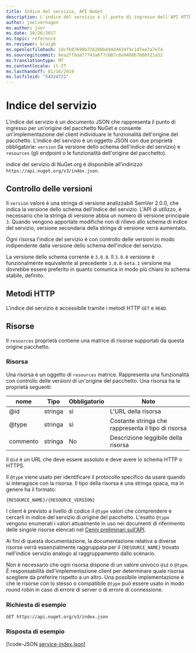 ```yaml
---
title: Indice del servizio, API NuGet
description: L'indice del servizio è il punto di ingresso dell'API HTTP NuGet e vengono elencate le funzionalità del server.
author: joelverhagen
ms.author: jver
ms.date: 10/26/2017
ms.topic: reference
ms.reviewer: kraigb
ms.openlocfilehash: 1dcfb87690b728280b494d4434f9c1d7ee7a7e74
ms.sourcegitcommit: 6ea2ff8aaf7743a6f7c687c8a9400b7b60f21a52
ms.translationtype: MT
ms.contentlocale: it-IT
ms.lasthandoff: 01/16/2019
ms.locfileid: "54324721"
---
```

# <a name="service-index"></a>Indice del servizio

L'indice del servizio è un documento JSON che rappresenta il punto di ingresso per un'origine del pacchetto NuGet e consente un'implementazione del client individuare le funzionalità dell'origine del pacchetto. L'indice del servizio è un oggetto JSON con due proprietà obbligatorie: `version` (la versione dello schema dell'indice del servizio) e `resources` (gli endpoint o le funzionalità dell'origine del pacchetto).

indice del servizio di NuGet.org è disponibile all'indirizzo `https://api.nuget.org/v3/index.json`.

## <a name="versioning"></a>Controllo delle versioni

Il `version` valore è una stringa di versione analizzabili SemVer 2.0.0, che indica la versione dello schema dell'indice del servizio. L'API di utilizzo, è necessario che la stringa di versione abbia un numero di versione principale `3`. Quando vengono apportate modifiche non di rilievo allo schema di indice del servizio, versione secondaria della stringa di versione verrà aumentato.

Ogni risorsa l'indice del servizio è con controllo delle versioni in modo indipendente dalla versione dello schema dell'indice del servizio.

La versione dello schema corrente è `3.0.0`. Il `3.0.0` versione è funzionalmente equivalente al precedente `3.0.0-beta.1` versione ma dovrebbe essere preferito in quanto comunica in modo più chiaro lo schema stabile, definito.

## <a name="http-methods"></a>Metodi HTTP

L'indice del servizio è accessibile tramite i metodi HTTP `GET` e `HEAD`.

## <a name="resources"></a>Risorse

Il `resources` proprietà contiene una matrice di risorse supportati da questa origine pacchetto.

### <a name="resource"></a>Risorsa

Una risorsa è un oggetto di `resources` matrice. Rappresenta una funzionalità con controllo delle versioni di un'origine del pacchetto. Una risorsa ha le proprietà seguenti:

nome          | Tipo   | Obbligatorio | Note
------------- | ------ | -------- | -----
@id           | stringa | sì      | L'URL della risorsa
@type         | stringa | sì      | Costante stringa che rappresenta il tipo di risorsa
commento       | stringa | No       | Descrizione leggibile della risorsa

Il `@id` è un URL che deve essere assoluto e deve avere lo schema HTTP o HTTPS.

Il `@type` viene usato per identificare il protocollo specifico da usare quando si interagisce con la risorsa. Il tipo della risorsa è una stringa opaca, ma in genere ha il formato:

    {RESOURCE_NAME}/{RESOURCE_VERSION}

I client è previsto a livello di codice il `@type` valori che comprendere e cercarli in indice del servizio di origine del pacchetto. L'esatto `@type` vengono enumerati i valori attualmente in uso nei documenti di riferimento delle singole risorse elencati nel [Cenni preliminari sull'API](overview.md#resources-and-schema).

Ai fini di questa documentazione, la documentazione relativa a diverse risorse verrà essenzialmente raggruppata per il `{RESOURCE_NAME}` trovato nell'indice servizio analogo al raggruppamento dallo scenario. 

Non è necessario che ogni risorsa dispone di un valore univoco `@id` o `@type`. È responsabilità dell'implementazione client per determinare quale risorsa scegliere da preferire rispetto a un altro. Una possibile implementazione è che le risorse con lo stesso o compatibile `@type` può essere usato in modo round robin in caso di errore di server o di errore di connessione.

### <a name="sample-request"></a>Richiesta di esempio

    GET https://api.nuget.org/v3/index.json

### <a name="sample-response"></a>Risposta di esempio

[!code-JSON [service-index.json](./_data/service-index.json)]

